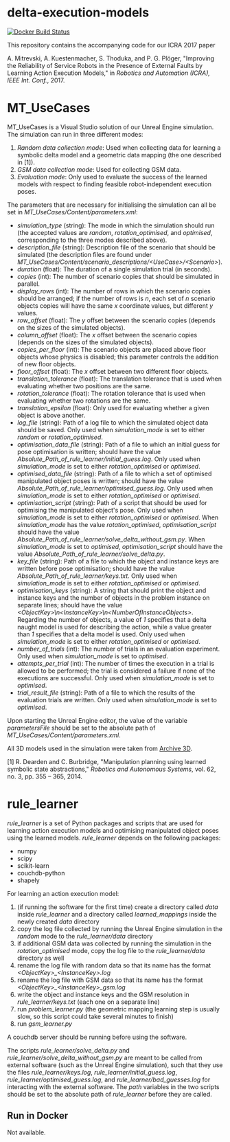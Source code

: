 # delta-execution-models

[![Docker Build Status](https://img.shields.io/docker/build/icra2017/delta-execution-models.svg)](https://hub.docker.com/r/icra2017/delta-execution-models/)

This repository contains the accompanying code for our ICRA 2017 paper

A. Mitrevski, A. Kuestenmacher, S. Thoduka, and P. G. Pl&ouml;ger, "Improving the Reliability of Service Robots in the Presence of External Faults by Learning Action Execution Models," in *Robotics and Automation (ICRA), IEEE Int. Conf.*, 2017.

MT_UseCases
===========

MT_UseCases is a Visual Studio solution of our Unreal Engine simulation. The simulation can run in three different modes:

1. *Random data collection mode*: Used when collecting data for learning a symbolic delta model and a geometric data mapping (the one described in [1]).
2. *GSM data collection mode*: Used for collecting GSM data.
3. *Evaluation mode*: Only used to evaluate the success of the learned models with respect to finding feasible robot-independent execution poses.

The parameters that are necessary for initialising the simulation can all be set in *MT_UseCases/Content/parameters.xml*:

* *simulation_type* (string): The mode in which the simulation should run (the accepted values are *random*, *rotation_optimised*, and *optimised*, corresponding to the three modes described above).
* *description_file* (string): Description file of the scenario that should be simulated (the description files are found under *MT_UseCases/Content/scenario_descriptions/&lt;UseCase&gt;/&lt;Scenario&gt;*).
* *duration* (float): The duration of a single simulation trial (in seconds).
* *copies* (int): The number of scenario copies that should be simulated in parallel.
* *display_rows* (int): The number of rows in which the scenario copies should be arranged; if the number of rows is *n*, each set of *n* scenario objects copies will have the same *x* coordinate values, but different *y* values.
* *row_offset* (float): The *y* offset between the scenario copies (depends on the sizes of the simulated objects).
* *column_offset* (float): The *x* offset between the scenario copies (depends on the sizes of the simulated objects).
* *copies_per_floor* (int): The scenario objects are placed above floor objects whose physics is disabled; this parameter controls the addition of new floor objects.
* *floor_offset* (float): The *x* offset between two different floor objects.
* *translation_tolerance* (float): The translation tolerance that is used when evaluating whether two positions are the same.
* *rotation_tolerance* (float): The rotation tolerance that is used when evaluating whether two rotations are the same.
* *translation_epsilon* (float): Only used for evaluating whether a given object is above another.
* *log_file* (string): Path of a log file to which the simulated object data should be saved. Only used when *simulation_mode* is set to either *random* or *rotation_optimised*.
* *optimisation_data_file* (string): Path of a file to which an initial guess for pose optimisation is written; should have the value *Absolute_Path_of_rule_learner/initial_guess.log*. Only used when *simulation_mode* is set to either *rotation_optimised* or *optimised*.
* *optimised_data_file* (string): Path of a file to which a set of optimised manipulated object poses is written; should have the value *Absolute_Path_of_rule_learner/optimised_guess.log*. Only used when *simulation_mode* is set to either *rotation_optimised* or *optimised*.
* *optimisation_script* (string): Path of a script that should be used for optimising the manipulated object's pose. Only used when *simulation_mode* is set to either *rotation_optimised* or *optimised*. When *simulation_mode* has the value *rotation_optimised*, *optimisation_script* should have the value *Absolute_Path_of_rule_learner/solve_delta_without_gsm.py*. When *simulation_mode* is set to *optimised*, *optimisation_script* should have the value *Absolute_Path_of_rule_learner/solve_delta.py*.
* *key_file* (string): Path of a file to which the object and instance keys are written before pose optimisation; should have the value *Absolute_Path_of_rule_learner/keys.txt*. Only used when *simulation_mode* is set to either *rotation_optimised* or *optimised*.
* *optimisation_keys* (string): A string that should print the object and instance keys and the number of objects in the problem instance on separate lines; should have the value *&lt;ObjectKey&gt;\n&lt;InstanceKey&gt;\n&lt;NumberOfInstanceObjects&gt;*. Regarding the number of objects, a value of *1* specifies that a delta naught model is used for describing the action, while a value greater than *1* specifies that a delta model is used. Only used when *simulation_mode* is set to either *rotation_optimised* or *optimised*.
* *number_of_trials* (int): The number of trials in an evaluation experiment. Only used when *simulation_mode* is set to *optimised*.
* *attempts_per_trial* (int): The number of times the execution in a trial is allowed to be performed; the trial is considered a failure if none of the executions are successful. Only used when *simulation_mode* is set to *optimised*.
* *trial_result_file* (string): Path of a file to which the results of the evaluation trials are written. Only used when *simulation_mode* is set to *optimised*.

Upon starting the Unreal Engine editor, the value of the variable *parametersFile* should be set to the absolute path of *MT_UseCases/Content/parameters.xml*. 

All 3D models used in the simulation were taken from [Archive 3D](http://archive3d.net/).

[1] R. Dearden and C. Burbridge, "Manipulation planning using learned symbolic state abstractions," *Robotics and Autonomous Systems*, vol. 62, no. 3, pp. 355 – 365, 2014.

rule_learner
============

*rule_learner* is a set of Python packages and scripts that are used for learning action execution models and optimising manipulated object poses using the learned models. *rule_learner* depends on the following packages:

* numpy
* scipy
* scikit-learn
* couchdb-python
* shapely

For learning an action execution model:

1. (if running the software for the first time) create a directory called *data* inside *rule_learner* and a directory called *learned_mappings* inside the newly created *data* directory
2. copy the log file collected by running the Unreal Engine simulation in the *random* mode to the *rule_learner/data* directory
3. if additional GSM data was collected by running the simulation in the *rotation_optimised* mode, copy the log file to the *rule_learner/data* directory as well
4. rename the log file with random data so that its name has the format *&lt;ObjectKey&gt;_&lt;InstanceKey&gt;.log*
5. rename the log file with GSM data so that its name has the format *&lt;ObjectKey&gt;_&lt;InstanceKey&gt;_gsm.log*
6. write the object and instance keys and the GSM resolution in *rule_learner/keys.txt* (each one on a separate line)
7. run *problem_learner.py* (the geometric mapping learning step is usually slow, so this script could take several minutes to finish)
8. run *gsm_learner.py*

A couchdb server should be running before using the software.

The scripts *rule_learner/solve_delta.py* and *rule_learner/solve_delta_without_gsm.py* are meant to be called from external software (such as the Unreal Engine simulation), such that they use the files *rule_learner/keys.log*, *rule_learner/initial_guess.log*, *rule_learner/optimised_guess.log*, and *rule_learner/bad_guesses.log* for interacting with the external software. The *path* variables in the two scripts should be set to the absolute path of *rule_learner* before they are called.

## Run in Docker

Not available.
